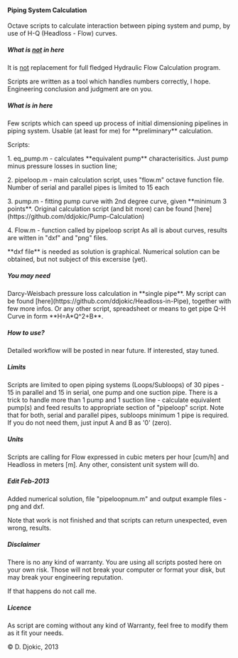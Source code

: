 <h4>Piping System Calculation</h4>

Octave scripts to calculate interaction between piping system and pump, by use of H-Q (Headloss - Flow) curves.</p>
<h5>What is <u>not</u> in here</h5>
It is <u>not</u> replacement for full fledged Hydraulic Flow Calculation program. </p>
Scripts are written as a tool which handles numbers correctly, I hope. Engineering conclusion and judgment are on you.</p>
<h5>What is in here</h5>
Few scripts which can speed up process of initial dimensioning pipelines in piping system. Usable (at least for me) for **preliminary** calculation.</p>
Scripts:</p>
1. eq_pump.m - calculates **equivalent pump** characterisitics. Just pump minus pressure losses in suction line;</p>
2. pipeloop.m - main calculation script, uses "flow.m" octave function file. Number of serial and parallel pipes is limited to 15 each</p>
3. pump.m - fitting pump curve with 2nd degree curve, given **minimum 3 points**. Original calculation script (and bit more) can be found [here](https://github.com/ddjokic/Pump-Calculation)</p>
4. Flow.m - function called by pipeloop script
As all is about curves, results are witten in "dxf" and "png" files.</p>
**dxf file** is needed as solution is graphical. Numerical solution can be obtained, but not subject of this excersise (yet).
<h5>You may need</h5>
Darcy-Weisbach pressure loss calculation in **single pipe**. My script can be found [here](https://github.com/ddjokic/Headloss-in-Pipe), together with few more infos. Or any other script, spreadsheet or means to get pipe Q-H Curve in form **H=A*Q^2+B**.
<h5>How to use?</h5>
Detailed workflow will be posted in near future. If interested, stay tuned.</p>
<h5>Limits</h5>
Scripts are limited to open piping systems (Loops/Subloops) of 30 pipes - 15 in parallel and 15 in serial, one pump and one suction pipe. There is a trick to handle more than 1 pump and 1 suction line - calculate equivalent pump(s) and feed results to appropriate section of "pipeloop" script.
Note that for both, serial and parallel pipes, subloops minimum 1 pipe is required. If you do not need them, just input A and B as '0' (zero).
<h5>Units</h5>
Scripts are calling for Flow expressed in cubic meters per hour [cum/h] and Headloss in meters [m]. Any other, consistent unit system will do. 
<h5>Edit Feb-2013</h5>
Added numerical solution, file "pipeloopnum.m" and output example files - png and dxf.</p>
Note that work is not finished and that scripts can return unexpected, even wrong, results.
<h5>Disclaimer</h5>
There is no any kind of warranty. You are using all scripts posted here on your own risk. Those will not break your computer or format your disk, but may break your engineering reputation. </p>
If that happens do not call me. </p>
<h5>Licence</h5>
As script are coming without any kind of Warranty, feel free to modify them as it fit your needs. 

© D. Djokic, 2013

